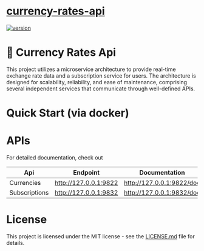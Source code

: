 # [currency-rates-api](https://gitlab.com/dima.novoseltsev/currency-rates-api)

[![version][version-badge]][CHANGELOG]


# 💱 Currency Rates Api

This project utilizes a microservice architecture to provide real-time exchange rate data and a subscription service for users. The architecture is designed for scalability, reliability, and ease of maintenance, comprising several independent services that communicate through well-defined APIs.

# Quick Start (via  docker)


# APIs

For detailed documentation, check out

| Api           | Endpoint              | Documentation             |
|---------------|-----------------------|---------------------------|
| Currencies    | http://127.0.0.1:9822 | http://127.0.0.1:9822/doc |
| Subscriptions | http://127.0.0.1:9832 | http://127.0.0.1:9832/doc |

# License

This project is licensed under the MIT license - see
the [LICENSE.md](https://gitlab.com/dima.novoseltsev/currency-rates-api/-/blob/main/LICENSE.md) file for details.

[CHANGELOG]: ./CHANGELOG.md
[version-badge]: https://img.shields.io/badge/version-1.5.0-blue.svg
